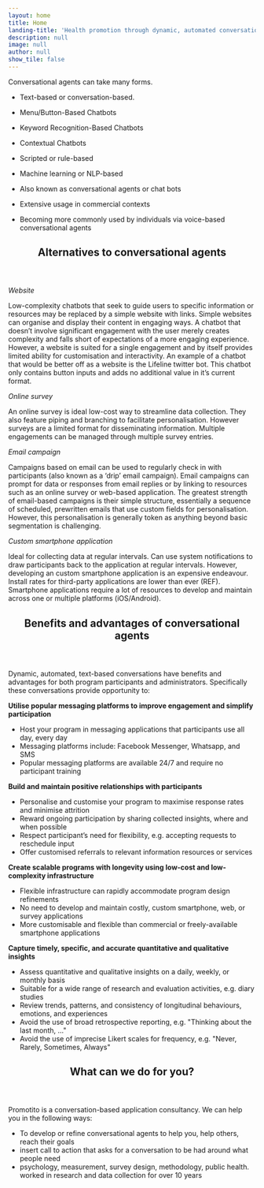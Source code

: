 ```yaml
---
layout: home
title: Home
landing-title: 'Health promotion through dynamic, automated conversations'
description: null
image: null
author: null
show_tile: false
---
```



Conversational agents can take many forms.

- Text-based or conversation-based.

- Menu/Button-Based Chatbots
- Keyword Recognition-Based Chatbots
- Contextual Chatbots

- Scripted or rule-based
- Machine learning or NLP-based

- Also known as conversational agents or chat bots
- Extensive usage in commercial contexts
- Becoming more commonly used by individuals via voice-based conversational agents

<div id="main">
	<div>
		<header class="major">
			<h2>Alternatives to conversational agents</h2>
		</header>
	</div>
</div>

_Website_

Low-complexity chatbots that seek to guide users to specific information or resources may be replaced by a simple website with links. Simple websites can organise and display their content in engaging ways. A chatbot that doesn’t involve significant engagement with the user merely creates complexity and falls short of expectations of a more engaging experience. However, a website is suited for a single engagement and by itself provides limited ability for customisation and interactivity. An example of a chatbot that would be better off as a website is the Lifeline twitter bot. This chatbot only contains button inputs and adds no additional value in it’s current format.

_Online survey_

An online survey is ideal low-cost way to streamline data collection. They also feature piping and branching to facilitate personalisation. However surveys are a limited format for disseminating information. Multiple engagements can be managed through multiple survey entries.

_Email campaign_

Campaigns based on email can be used to regularly check in with participants (also known as a ‘drip’ email campaign).
Email campaigns can prompt for data or responses from email replies or by linking to resources such as an online survey or web-based application. The greatest strength of email-based campaigns is their simple structure, essentially  a sequence of scheduled, prewritten emails that use custom fields for personalisation. However, this personalisation is generally token as anything beyond basic segmentation is challenging.

_Custom smartphone application_

Ideal for collecting data at regular intervals. Can use system notifications to draw participants back to the application at regular intervals. However, developing an custom smartphone application is an expensive endeavour. Install rates for third-party applications are lower than ever (REF). Smartphone applications require a lot of resources to develop and maintain across one or multiple platforms (iOS/Android).

<div id="main">
	<div>
		<header class="major">
			<h2>Benefits and advantages of conversational agents</h2>
		</header>
	</div>
</div>

Dynamic, automated, text-based conversations have benefits and advantages for both program participants and administrators. Specifically these conversations provide opportunity to:

__Utilise popular messaging platforms to improve engagement and simplify participation__
- Host your program in messaging applications that participants use all day, every day
- Messaging platforms include: Facebook Messenger, Whatsapp, and SMS
- Popular messaging platforms are available 24/7 and require no participant training

__Build and maintain positive relationships with participants__
- Personalise and customise your program to maximise response rates and minimise attrition
- Reward ongoing participation by sharing collected insights, where and when possible
- Respect participant’s need for flexibility, e.g. accepting requests to reschedule input
- Offer customised referrals to relevant information resources or services

__Create scalable programs with longevity using low-cost and low-complexity infrastructure__
- Flexible infrastructure can rapidly accommodate program design refinements
- No need to develop and maintain costly, custom smartphone, web, or survey applications
- More customisable and flexible than commercial or freely-available smartphone applications

__Capture timely, specific, and accurate quantitative and qualitative insights__
- Assess quantitative and qualitative insights on a daily, weekly, or monthly basis
- Suitable for a wide range of research and evaluation activities, e.g. diary studies
- Review trends, patterns, and consistency of longitudinal behaviours, emotions, and experiences
- Avoid the use of broad retrospective reporting, e.g. "Thinking about the last month, ..."
- Avoid the use of imprecise Likert scales for frequency, e.g. "Never, Rarely, Sometimes, Always"

<div id="main">
	<div>
		<header class="major">
			<h2>What can we do for you?</h2>
		</header>
	</div>
</div>

Promotito is a conversation-based application consultancy. We can help you in the following ways:

- To develop or refine conversational agents to help you, help others, reach their goals
- insert call to action that asks for a conversation to be had around what people need
- psychology, measurement, survey design, methodology, public health. worked in research and data collection for over 10 years
 